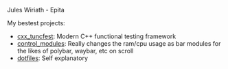Jules Wiriath - Epita

My bestest projects:

- [cxx_tuncfest](https://github.com/Aaalibaba42/cxx_tuncfest): Modern C++
  functional testing framework
- [control_modules](https://github.com/Aaalibaba42/control_modules): Really
  changes the ram/cpu usage as bar modules for the likes of polybar, waybar, etc
  on scroll
- [dotfiles](https://github.com/Aaalibaba42/dotfiles): Self explanatory
